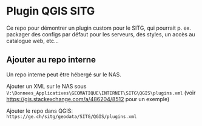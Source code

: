 # Plugin QGIS SITG

Ce repo pour démontrer un plugin custom pour le SITG, qui pourrait p. ex. packager des configs par défaut pour les serveurs, des styles, un accès au catalogue web, etc...

## Ajouter au repo interne

Un repo interne peut être hébergé sur le NAS.

Ajouter un XML sur le NAS sous
`V:\Donnees_Applicatives\GEOMATIQUE\INTERNET\SITG\QGIS\plugins.xml` (voir https://gis.stackexchange.com/a/486204/8512 pour un exemple)

Ajouter le repo dans QGIS:
`https://ge.ch/sitg/geodata/SITG/QGIS/plugins.xml`